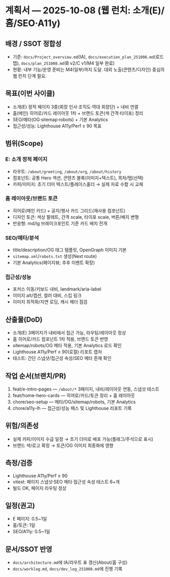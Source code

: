 # 계획서 — 2025-10-08 (웹 런치: 소개(E)/홈/SEO·A11y)

## 배경 / SSOT 정합성
- 기준: `docs/Project_overview.md`(IA), `docs/execution_plan_251006.md`(로드맵), `docs/plan_251008.md`(B v2/C v1/M4 일부 완료)
- 현황: 내부 기능/운영 준비는 M4(일부)까지 도달. 대외 노출(콘텐츠/디자인) 중심의 웹 런치 단계 필요.

## 목표(이번 사이클)
- 소개(E) 정적 페이지 3종(회장 인사·조직도·역대 회장단) + 내비 연결
- 홈(메인) 히어로/카드 레이아웃 1차 + 브랜드 토큰(색·간격·타이포) 정리
- SEO/메타(OG·sitemap·robots) + 기본 Analytics
- 접근성/성능: Lighthouse A11y/Perf ≥ 90 목표

## 범위(Scope)
### E: 소개 정적 페이지
- 라우트: `/about/greeting`, `/about/org`, `/about/history`
- 컴포넌트: 공통 Hero 섹션, 콘텐츠 블록(이미지+텍스트), 목차/탭(선택)
- 카피/이미지: 초기 더미 텍스트/플레이스홀더 → 실제 자료 수합 시 교체

### 홈 레이아웃/브랜드 토큰
- 히어로(메인 카드) + 공지/행사 카드 그리드(재사용 컴포넌트)
- 디자인 토큰: 색상 팔레트, 간격 scale, 타이포 scale, 버튼/배지 변형
- 반응형: md/lg 브레이크포인트 기준 카드 배치 전개

### SEO/메타/분석
- title/description/OG 태그 템플릿, OpenGraph 이미지 기본
- `sitemap.xml`/`robots.txt` 생성(Next route)
- 기본 Analytics(페이지뷰; 추후 이벤트 확장)

### 접근성/성능
- 포커스 이동/키보드 내비, landmark/aria-label
- 이미지 alt/캡션, 컬러 대비, 스킵 링크
- 이미지 최적화/지연 로딩, 캐시 헤더 점검

## 산출물(DoD)
- 소개(E) 3페이지가 내비에서 접근 가능, 라우팅/레이아웃 정상
- 홈 히어로/카드 컴포넌트 1차 적용, 브랜드 토큰 반영
- sitemap/robots/OG 메타 적용, 기본 Analytics 로드 확인
- Lighthouse A11y/Perf ≥ 90(로컬) 리포트 캡처
- 테스트: 간단 스냅샷/접근성 속성/SEO 메타 존재 확인

## 작업 순서(브랜치/PR)
1) feat/e-intro-pages — `/about/*` 3페이지, 내비/레이아웃 연동, 스냅샷 테스트
2) feat/home-hero-cards — 히어로/카드/토큰 정리 + 홈 레이아웃
3) chore/seo-setup — 메타/OG/sitemap/robots, 기본 Analytics
4) chore/a11y-lh — 접근성/성능 패스 및 Lighthouse 리포트 기록

## 위험/의존성
- 실제 카피/이미지 수급 일정 → 초기 더미로 배포 가능(플래그/주석으로 표시)
- 브랜드 색/로고 확정 → 토큰/OG 이미지 최종화에 영향

## 측정/검증
- Lighthouse A11y/Perf ≥ 90
- vitest: 페이지 스냅샷·SEO 메타·접근성 속성 테스트 6+개
- 빌드 OK, 페이지 라우팅 정상

## 일정(권고)
- E 페이지: 0.5~1일
- 홈/토큰: 1일
- SEO/A11y: 0.5~1일

## 문서/SSOT 반영
- `docs/architecture.md`에 IA/라우트 표 갱신(About/홈 구성)
- `docs/worklog.md`, `docs/dev_log_251008.md`에 진행 기록

